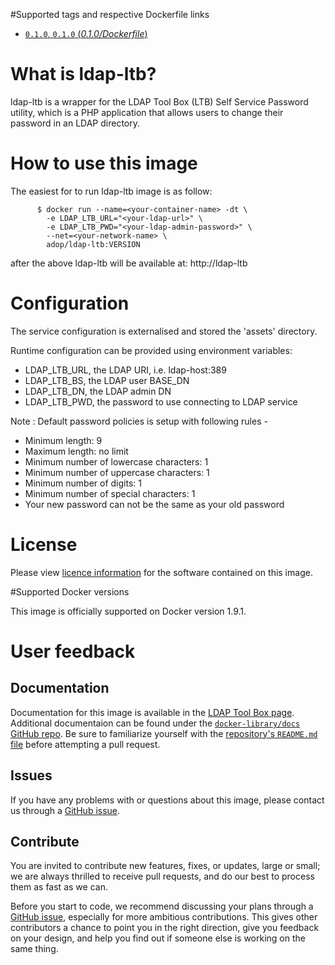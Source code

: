 #Supported tags and respective Dockerfile links

- [`0.1.0`, `0.1.0` (*0.1.0/Dockerfile*)](https://github.com/Accenture/ldap-ltb/blob/master/Dockerfile)

# What is ldap-ltb?

ldap-ltb is a wrapper for the LDAP Tool Box (LTB) Self Service Password utility, 
which is a PHP application that allows users to change their password in an LDAP directory. 

# How to use this image

The easiest for to run ldap-ltb image is as follow:
```
      $ docker run --name=<your-container-name> -dt \
        -e LDAP_LTB_URL="<your-ldap-url>" \
        -e LDAP_LTB_PWD="<your-ldap-admin-password>" \
        --net=<your-network-name> \
        adop/ldap-ltb:VERSION
```
after the above ldap-ltb will be available at: http://ldap-ltb
        
# Configuration

The service configuration is externalised and stored the 'assets' directory.

Runtime configuration can be provided using environment variables:

* LDAP_LTB_URL, the LDAP URI, i.e. ldap-host:389
* LDAP_LTB_BS, the LDAP user BASE_DN
* LDAP_LTB_DN, the LDAP admin DN
* LDAP_LTB_PWD, the password to use connecting to LDAP service

Note : Default password policies is setup with following rules -

* Minimum length: 9
* Maximum length: no limit
* Minimum number of lowercase characters: 1
* Minimum number of uppercase characters: 1
* Minimum number of digits: 1
* Minimum number of special characters: 1
* Your new password can not be the same as your old password

# License
 Please view [licence information](LICENCE.md) for the software contained on this image.

#Supported Docker versions

This image is officially supported on Docker version 1.9.1.

# User feedback

## Documentation
Documentation for this image is available in the [LDAP Tool Box page](http://ltb-project.org/wiki/documentation/self-service-password). 
Additional documentaion can be found under the [`docker-library/docs` GitHub repo](https://github.com/docker-library/docs). Be sure to familiarize yourself with the [repository's `README.md` file](https://github.com/docker-library/docs/blob/master/README.md) before attempting a pull request.

## Issues
If you have any problems with or questions about this image, please contact us through a [GitHub issue](https://github.com/Accenture/ldap-ltb/issues).

## Contribute
You are invited to contribute new features, fixes, or updates, large or small; we are always thrilled to receive pull requests, and do our best to process them as fast as we can.

Before you start to code, we recommend discussing your plans through a [GitHub issue](https://github.com/Accenture/ldap-ltb/issues), especially for more ambitious contributions. This gives other contributors a chance to point you in the right direction, give you feedback on your design, and help you find out if someone else is working on the same thing.
